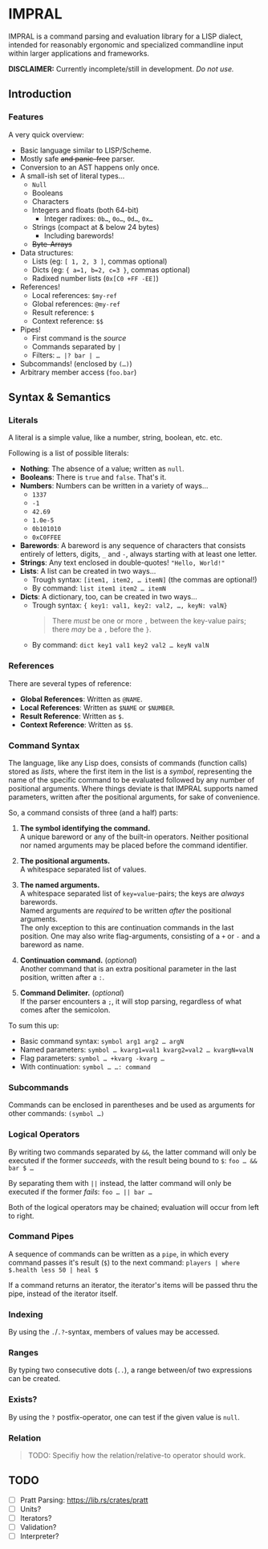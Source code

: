 # IMPRAL

IMPRAL is a command parsing and evaluation library for a LISP dialect, intended for reasonably ergonomic and specialized commandline input within larger applications and frameworks.

**DISCLAIMER:** Currently incomplete/still in development. *Do not use.*

## Introduction

### Features

A very quick overview:

- Basic language similar to LISP/Scheme.
- Mostly safe ~~and panic-free~~ parser.
- Conversion to an AST happens only once.
- A small-ish set of literal types...
  - `Null`
  - Booleans
  - Characters
  - Integers and floats (both 64-bit)
    - Integer radixes: `0b…`, `0o…`, `0d…`, `0x…`
  - Strings (compact at & below 24 bytes)
    - Including barewords!
  - ~~Byte-Arrays~~
- Data structures:
  - Lists (eg: `[ 1, 2, 3 ]`, commas optional)
  - Dicts (eg: `{ a=1, b=2, c=3 }`, commas optional)
  - Radixed number lists (`0x[C0 +FF -EE]`)
- References!
  - Local references: `$my-ref`
  - Global references: `@my-ref`
  - Result reference: `$`
  - Context reference: `$$`
- Pipes!
  - First command is the *source*
  - Commands separated by `|`
  - Filters: `… |? bar | …`
- Subcommands! (enclosed by `(…)`)
- Arbitrary member access (`foo.bar`)

## Syntax & Semantics

### Literals

A literal is a simple value, like a number, string, boolean, etc. etc.

Following is a list of possible literals:

- **Nothing**: The absence of a value; written as `null`.
- **Booleans**: There is `true` and `false`. That's it.
- **Numbers**: Numbers can be written in a variety of ways...
  - `1337`
  - `-1`
  - `42.69`
  - `1.0e-5`
  - `0b101010`
  - `0xC0FFEE`
- **Barewords**: A bareword is any sequence of characters that consists entirely of letters,
                 digits, `_` and `-`, always starting with at least one letter.
- **Strings**: Any text enclosed in double-quotes! `"Hello, World!"`
- **Lists**: A list can be created in two ways...
  - Trough syntax: `[item1, item2, … itemN]` (the commas are optional!)
  - By command: `list item1 item2 … itemN`
- **Dicts**: A dictionary, too, can be created in two ways...
  - Trough syntax: `{ key1: val1, key2: val2, …, keyN: valN}`
    > There *must* be one or more `,` between the key-value pairs;
    > there *may* be a `,` before the `}`.
  - By command: `dict key1 val1 key2 val2 … keyN valN`

### References

There are several types of reference:

- **Global References**: Written as `@NAME`.
- **Local References**: Written as `$NAME` or `$NUMBER`.
- **Result Reference**: Written as `$`.
- **Context Reference**: Written as `$$`.

### Command Syntax

The language, like any Lisp does, consists of commands (function calls) stored as *lists*,
where the first item in the list is a *symbol*, representing the name of the specific command to be evaluated followed by any number of positional arguments. Where things deviate is that IMPRAL supports named parameters, written after the positional arguments, for sake of convenience.

So, a command consists of three (and a half) parts:

1. **The symbol identifying the command.**  
	A unique bareword or any of the built-in operators.
	Neither positional nor named arguments may be placed before the command identifier.

2. **The positional arguments.**  
	A whitespace separated list of values.

3. **The named arguments.**  
	A whitespace separated list of `key=value`-pairs; the keys are *always* barewords.  
	Named arguments are *required* to be written *after* the positional arguments.  
	The only exception to this are continuation commands in the last position.
  One may also write flag-arguments, consisting of a `+` or `-` and a bareword as name.

4. **Continuation command.** (*optional*)  
	Another command that is an extra positional parameter in the last position, written after a `:`.

5. **Command Delimiter.** (*optional*)  
	If the parser encounters a `;`, it will stop parsing, regardless of what comes after the semicolon.

To sum this up:

- Basic command syntax: `symbol arg1 arg2 … argN`
- Named parameters:     `symbol … kvarg1=val1 kvarg2=val2 … kvargN=valN`
- Flag parameters:      `symbol … +kvarg -kvarg …`
- With continuation:    `symbol … …: command`

### Subcommands

Commands can be enclosed in parentheses and be used as arguments for other commands:  `(symbol …)`

### Logical Operators

By writing two commands separated by `&&`, the latter command will only be executed if the former *succeeds*, with the result being bound to `$`: `foo … && bar $ …`

By separating them with `||` instead, the latter command will only be executed if the former *fails*: `foo … || bar …`

Both of the logical operators may be chained; evaluation will occur from left to right.

### Command Pipes

A sequence of commands can be written as a `pipe`, in which every command passes it's result (`$`) to the next command: `players | where $.health less 50 | heal $`

If a command returns an iterator, the iterator's items will be passed thru the pipe, instead of the iterator itself.

### Indexing

By using the `.`/`.?`-syntax, members of values may be accessed.

### Ranges

By typing two consecutive dots (`..`), a range between/of two expressions can be created.

### Exists?

By using the `?` postfix-operator, one can test if the given value is `null`.

### Relation

> TODO: Specifiy how the relation/relative-to operator should work.

## TODO

- [ ] Pratt Parsing: https://lib.rs/crates/pratt
- [ ] Units?
- [ ] Iterators?
- [ ] Validation?
- [ ] Interpreter?
